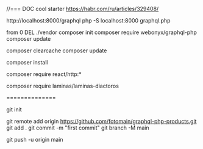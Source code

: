 
//=== DOC cool starter https://habr.com/ru/articles/329408/ 

http://localhost:8000/graphql
php -S localhost:8000 graphql.php

from 0
DEL ./vendor
composer init
composer require webonyx/graphql-php
composer update

composer clearcache
composer update

composer install

composer require react/http:*

composer require laminas/laminas-diactoros

==============

git init

git remote add origin https://github.com/fotomain/graphql-php-products.git
git add .
git commit -m "first commit"
git branch -M main

git push -u origin main

